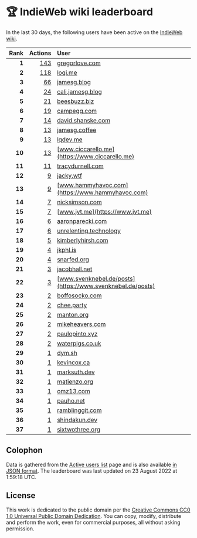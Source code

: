 # 🏆 IndieWeb wiki leaderboard

In the last 30 days, the following users have been active on the [IndieWeb wiki](https://indieweb.org).

| Rank | Actions | User |
|-----:|--------:|:-----|
| **1** | [143](https://indieweb.org/Special:Contributions/Gregorlove.com) | [gregorlove.com](https://gregorlove.com) |
| **2** | [118](https://indieweb.org/Special:Contributions/Loqi.me) | [loqi.me](https://loqi.me) |
| **3** | [66](https://indieweb.org/Special:Contributions/Jamesg.blog) | [jamesg.blog](https://jamesg.blog) |
| **4** | [24](https://indieweb.org/Special:Contributions/Cali.jamesg.blog) | [cali.jamesg.blog](https://cali.jamesg.blog) |
| **5** | [21](https://indieweb.org/Special:Contributions/Beesbuzz.biz) | [beesbuzz.biz](https://beesbuzz.biz) |
| **6** | [19](https://indieweb.org/Special:Contributions/Campegg.com) | [campegg.com](https://campegg.com) |
| **7** | [14](https://indieweb.org/Special:Contributions/David.shanske.com) | [david.shanske.com](https://david.shanske.com) |
| **8** | [13](https://indieweb.org/Special:Contributions/Jamesg.coffee) | [jamesg.coffee](https://jamesg.coffee) |
| **9** | [13](https://indieweb.org/Special:Contributions/Lqdev.me) | [lqdev.me](https://lqdev.me) |
| **10** | [13](https://indieweb.org/Special:Contributions/Www.ciccarello.me) | [www.ciccarello.me](https://www.ciccarello.me) |
| **11** | [11](https://indieweb.org/Special:Contributions/Tracydurnell.com) | [tracydurnell.com](https://tracydurnell.com) |
| **12** | [9](https://indieweb.org/Special:Contributions/Jacky.wtf) | [jacky.wtf](https://jacky.wtf) |
| **13** | [9](https://indieweb.org/Special:Contributions/Www.hammyhavoc.com) | [www.hammyhavoc.com](https://www.hammyhavoc.com) |
| **14** | [7](https://indieweb.org/Special:Contributions/Nicksimson.com) | [nicksimson.com](https://nicksimson.com) |
| **15** | [7](https://indieweb.org/Special:Contributions/Www.jvt.me) | [www.jvt.me](https://www.jvt.me) |
| **16** | [6](https://indieweb.org/Special:Contributions/Aaronparecki.com) | [aaronparecki.com](https://aaronparecki.com) |
| **17** | [6](https://indieweb.org/Special:Contributions/Unrelenting.technology) | [unrelenting.technology](https://unrelenting.technology) |
| **18** | [5](https://indieweb.org/Special:Contributions/Kimberlyhirsh.com) | [kimberlyhirsh.com](https://kimberlyhirsh.com) |
| **19** | [4](https://indieweb.org/Special:Contributions/Jkphl.is) | [jkphl.is](https://jkphl.is) |
| **20** | [4](https://indieweb.org/Special:Contributions/Snarfed.org) | [snarfed.org](https://snarfed.org) |
| **21** | [3](https://indieweb.org/Special:Contributions/Jacobhall.net) | [jacobhall.net](https://jacobhall.net) |
| **22** | [3](https://indieweb.org/Special:Contributions/Www.svenknebel.de_posts) | [www.svenknebel.de/posts](https://www.svenknebel.de/posts) |
| **23** | [2](https://indieweb.org/Special:Contributions/Boffosocko.com) | [boffosocko.com](https://boffosocko.com) |
| **24** | [2](https://indieweb.org/Special:Contributions/Chee.party) | [chee.party](https://chee.party) |
| **25** | [2](https://indieweb.org/Special:Contributions/Manton.org) | [manton.org](https://manton.org) |
| **26** | [2](https://indieweb.org/Special:Contributions/Mikeheavers.com) | [mikeheavers.com](https://mikeheavers.com) |
| **27** | [2](https://indieweb.org/Special:Contributions/Paulopinto.xyz) | [paulopinto.xyz](https://paulopinto.xyz) |
| **28** | [2](https://indieweb.org/Special:Contributions/Waterpigs.co.uk) | [waterpigs.co.uk](https://waterpigs.co.uk) |
| **29** | [1](https://indieweb.org/Special:Contributions/Dym.sh) | [dym.sh](https://dym.sh) |
| **30** | [1](https://indieweb.org/Special:Contributions/Kevincox.ca) | [kevincox.ca](https://kevincox.ca) |
| **31** | [1](https://indieweb.org/Special:Contributions/Marksuth.dev) | [marksuth.dev](https://marksuth.dev) |
| **32** | [1](https://indieweb.org/Special:Contributions/Matienzo.org) | [matienzo.org](https://matienzo.org) |
| **33** | [1](https://indieweb.org/Special:Contributions/Omz13.com) | [omz13.com](https://omz13.com) |
| **34** | [1](https://indieweb.org/Special:Contributions/Pauho.net) | [pauho.net](https://pauho.net) |
| **35** | [1](https://indieweb.org/Special:Contributions/Ramblinggit.com) | [ramblinggit.com](https://ramblinggit.com) |
| **36** | [1](https://indieweb.org/Special:Contributions/Shindakun.dev) | [shindakun.dev](https://shindakun.dev) |
| **37** | [1](https://indieweb.org/Special:Contributions/Sixtwothree.org) | [sixtwothree.org](https://sixtwothree.org) |


## Colophon

Data is gathered from the [Active users list](https://indieweb.org/Special:ActiveUsers) page and is also available [in JSON format](https://github.com/jgarber623/indieweb-wiki-leaderboard/blob/main/data/leaderboard.json). The leaderboard was last updated on 23 August 2022 at 1:59:18 UTC.

## License

This work is dedicated to the public domain per the [Creative Commons CC0 1.0 Universal Public Domain Dedication](https://creativecommons.org/publicdomain/zero/1.0/). You can copy, modify, distribute and perform the work, even for commercial purposes, all without asking permission.
